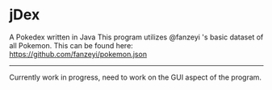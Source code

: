 # jDex
A Pokedex written in Java
This program utilizes @fanzeyi 's basic dataset of all Pokemon.
This can be found here: https://github.com/fanzeyi/pokemon.json

---------

Currently work in progress, need to work on the GUI aspect of the program.
